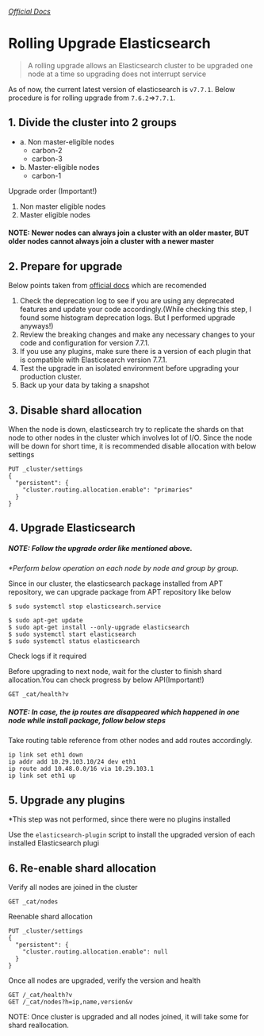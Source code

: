 _[Official Docs](https://www.elastic.co/guide/en/elasticsearch/reference/current/setup-upgrade.html)_
# Rolling Upgrade Elasticsearch

> A rolling upgrade allows an Elasticsearch cluster to be upgraded one node at a time so upgrading does not interrupt service 

As of now, the current latest version of elasticsearch is `v7.7.1`. Below procedure is for rolling upgrade from `7.6.2`=>`7.7.1`.

## 1. Divide the cluster into 2 groups
* a. Non master-eligible nodes
  * carbon-2
  * carbon-3
* b. Master-eligible nodes
  * carbon-1

Upgrade order (Important!)
1. Non master eligible nodes
2. Master eligible nodes

#### NOTE: Newer nodes can always join a cluster with an older master, BUT older nodes cannot always join a cluster with a newer master

## 2. Prepare for upgrade
Below points taken from [official docs](https://www.elastic.co/guide/en/elasticsearch/reference/current/rolling-upgrades.html) which are recomended
1. Check the deprecation log to see if you are using any deprecated features and update your code accordingly.(While checking this step, I found some histogram deprecation logs. But I performed upgrade anyways!)
2. Review the breaking changes and make any necessary changes to your code and configuration for version 7.7.1. 
3. If you use any plugins, make sure there is a version of each plugin that is compatible with Elasticsearch version 7.7.1. 
4. Test the upgrade in an isolated environment before upgrading your production cluster.
5. Back up your data by taking a snapshot


## 3. Disable shard allocation
When the node is down, elasticsearch try to replicate the shards on that node to other nodes in the cluster which involves lot of I/O. Since the node will be down for short time, it is recommended disable allocation with below settings
```
PUT _cluster/settings
{
  "persistent": {
    "cluster.routing.allocation.enable": "primaries"
  }
}
```
## 4. Upgrade Elasticsearch
##### NOTE: Follow the upgrade order like mentioned above.
_*Perform below operation on each node by node and group by group._

Since in our cluster, the elasticsearch package installed from APT repository, we can upgrade package from APT repository like below
```
$ sudo systemctl stop elasticsearch.service

$ sudo apt-get update
$ sudo apt-get install --only-upgrade elasticsearch
$ sudo systemctl start elasticsearch
$ sudo systemctl status elasticsearch
```
Check logs if it required

Before upgrading to next node, wait for the cluster to finish shard allocation.You can check progress by below API(Important!)
```
GET _cat/health?v
```

##### NOTE: In case, the ip routes are disappeared which happened in one node while install package, follow below steps
Take routing table reference from other nodes and add routes accordingly. 
```
ip link set eth1 down
ip addr add 10.29.103.10/24 dev eth1
ip route add 10.48.0.0/16 via 10.29.103.1
ip link set eth1 up
```

## 5. Upgrade any plugins
*This step was not performed, since there were no plugins installed

Use the `elasticsearch-plugin` script to install the upgraded version of each installed Elasticsearch plugi
## 6. Re-enable shard allocation
Verify all nodes are joined in the cluster
```
GET _cat/nodes
```
Reenable shard allocation
```
PUT _cluster/settings
{
  "persistent": {
    "cluster.routing.allocation.enable": null
  }
}
```

Once all nodes are upgraded, verify the version and health
```
GET /_cat/health?v
GET /_cat/nodes?h=ip,name,version&v
```

NOTE: Once cluster is upgraded and all nodes joined, it will take some for shard reallocation. 







